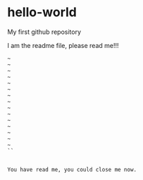# hello-world
My first github repository

I am the readme file, please read me!!!



~~~~~
~
~
~
~
~
~
~
~
~
~
~
~
~
~
~
``


You have read me, you could close me now.
